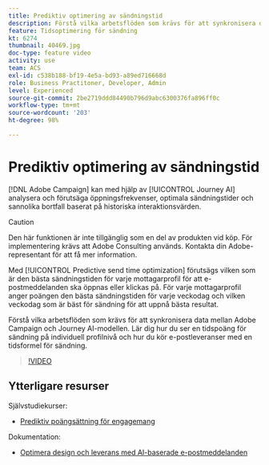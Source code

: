 ```yaml
---
title: Prediktiv optimering av sändningstid
description: Förstå vilka arbetsflöden som krävs för att synkronisera data mellan Adobe Campaign och Journey AI-modellen. Lär dig hur du ser en tidspoäng för sändning på individuell profilnivå och hur du kör e-postleveranser med en tidsformel för sändning.
feature: Tidsoptimering för sändning
kt: 6274
thumbnail: 40469.jpg
doc-type: feature video
activity: use
team: ACS
exl-id: c538b188-bf19-4e5a-bd93-a89ed716668d
role: Business Practitoner, Developer, Admin
level: Experienced
source-git-commit: 2be2719ddd84490b796d9abc6300376fa896ff0c
workflow-type: tm+mt
source-wordcount: '203'
ht-degree: 98%

---
```


# Prediktiv optimering av sändningstid

[!DNL Adobe Campaign] kan med hjälp av [!UICONTROL Journey AI] analysera och förutsäga öppningsfrekvenser, optimala sändningstider och sannolika bortfall baserat på historiska interaktionsvärden.

>[!CAUTION]
>Den här funktionen är inte tillgänglig som en del av produkten vid köp. För implementering krävs att Adobe Consulting används. Kontakta din Adobe-representant för att få mer information.

Med [!UICONTROL Predictive send time optimization] förutsägs vilken som är den bästa sändningstiden för varje mottagarprofil för att e-postmeddelanden ska öppnas eller klickas på. För varje mottagarprofil anger poängen den bästa sändningstiden för varje veckodag och vilken veckodag som är bäst för sändning för att uppnå bästa resultat.

Förstå vilka arbetsflöden som krävs för att synkronisera data mellan Adobe Campaign och Journey AI-modellen. Lär dig hur du ser en tidspoäng för sändning på individuell profilnivå och hur du kör e-postleveranser med en tidsformel för sändning.

>[!VIDEO](https://video.tv.adobe.com/v/40469?quality=12)

## Ytterligare resurser

Självstudiekurser:

* [Prediktiv poängsättning för engagemang](predictive-engagement-scoring.md)

Dokumentation:

* [Optimera design och leverans med AI-baserade e-postmeddelanden](https://docs.adobe.com/help/sv-SE/campaign-standard/using/testing-and-sending/preparing-and-testing-messages/predictive.html)

